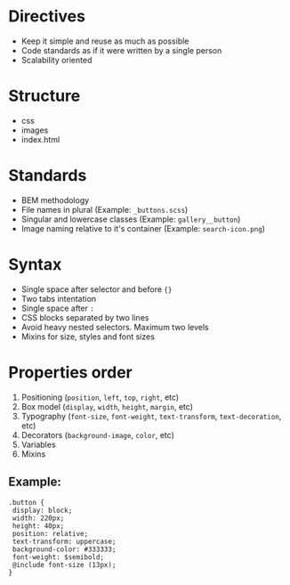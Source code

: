 # Directives
- Keep it simple and reuse as much as possible
- Code standards as if it were written by a single person
- Scalability oriented

# Structure
- css
- images
- index.html

# Standards
- BEM methodology
- File names in plural (Example: `_buttons.scss`)
- Singular and lowercase classes (Example: `gallery__button`)
- Image naming relative to it's container (Example: `search-icon.png`)

# Syntax
- Single space after selector and before `{}`
- Two tabs intentation
- Single space after `:`
- CSS blocks separated by two lines
- Avoid heavy nested selectors. Maximum two levels
- Mixins for size, styles and font sizes

# Properties order
1. Positioning (`position`, `left`, `top`, `right`, etc)
2. Box model (`display`, `width`, `height`, `margin`, etc)
3. Typography (`font-size`, `font-weight`, `text-transform`, `text-decoration`, etc)
4. Decorators (`background-image`, `color`, etc)
5. Variables
6. Mixins

## Example:
```
.button {
 display: block;
 width: 220px;
 height: 40px;
 position: relative;
 text-transform: uppercase;
 background-color: #333333;
 font-weight: $semibold;
 @include font-size (13px);
}
```